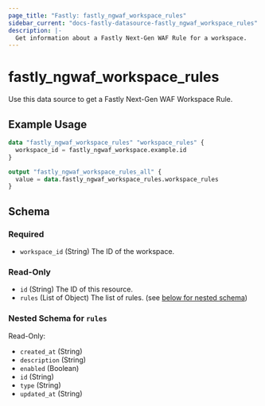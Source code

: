 ```yaml
---
page_title: "Fastly: fastly_ngwaf_workspace_rules"
sidebar_current: "docs-fastly-datasource-fastly_ngwaf_workspace_rules"
description: |-
  Get information about a Fastly Next-Gen WAF Rule for a workspace.
---
```


# fastly_ngwaf_workspace_rules

Use this data source to get a Fastly Next-Gen WAF Workspace Rule.

## Example Usage

```terraform
data "fastly_ngwaf_workspace_rules" "workspace_rules" {
  workspace_id = fastly_ngwaf_workspace.example.id
}

output "fastly_ngwaf_workspace_rules_all" {
  value = data.fastly_ngwaf_workspace_rules.workspace_rules
}
```


<!-- schema generated by tfplugindocs -->
## Schema

### Required

- `workspace_id` (String) The ID of the workspace.

### Read-Only

- `id` (String) The ID of this resource.
- `rules` (List of Object) The list of rules. (see [below for nested schema](#nestedatt--rules))

<a id="nestedatt--rules"></a>
### Nested Schema for `rules`

Read-Only:

- `created_at` (String)
- `description` (String)
- `enabled` (Boolean)
- `id` (String)
- `type` (String)
- `updated_at` (String)
